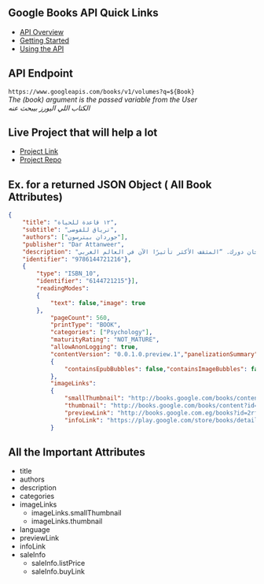 ## Google Books API Quick Links

- [API Overview](https://developers.google.com/books/docs/overview)
- [Getting Started](https://developers.google.com/books/docs/v1/getting_started)<br>
- [Using the API](https://developers.google.com/books/docs/v1/using)<br>

## API Endpoint
`https://www.googleapis.com/books/v1/volumes?q=${Book}` <br>  *The (book) argument is the passed variable from the User* <br>
*الكتاب اللي اليورز بيبحث عنه*

## Live Project that will help a lot 
- [Project Link](https://liyasthomas.github.io/books/)
- [Project Repo](https://github.com/liyasthomas/books) 

## Ex. for a returned JSON Object ( All Book Attributes)
```JSON
{
    "title": "١٢ قاعدة للحياة",
    "subtitle": "ترياق للفوضى",
    "authors": ["جوردان بيترسون"],
    "publisher": "Dar Attanweer",
    "description": "ساعد جوردان بيترسون الملايين حول العالم من أجل أن يحظوا بحياة منتجة قيّمة. والآن حان دورك. “المثقف الأكثر تأثيرًا الآن في العالم الغربي” The New York Times ليس من الضروري أن تتفق مع آراء بيترسون السياسية حتى تُعجب بهذا الكتاب، فلو تغاضيت عن تصنيفه ككتاب مساعدة ذاتية سترى أنه كتاب مذهل.. جوردان بيترسون عبقري في تناوله لمواضيع كتابه.. كتاب شامل ومشاكس وواقعي في آن. يحاول بيترسون في كتابه هذا إعادتنا إلى ما يعتقد أنه الحقيقة والجمال والخير..تستطيع اعتبار كتاب 12 قاعدة للحياة أرقى ما يمكن أن يكونه كتاب للمساعدة الذاتية.. وأيًا كان تصنيفك له فإن قراءته مزلزلة.بيترسون أصيل في تميّزه ولا يشبه أحدًا من المفكرين المعاصرين.بيترسون شخصية كاريزماتية شديدة الفصاحة، يقدم نموذجًا جديًا لنمط الشخصية العامة، فاليوتيوب ووسائل التواصل الاجتماعي تجعله يصل إلى أكبر شريحة ممكنة من الناس ليتقدم بذلك على سابقيه أمثال برتراند رسل وإيزايا برلين","industryIdentifiers": [{"type": "ISBN_13",
    "identifier": "9786144721216"},
    { 
        "type": "ISBN_10",
        "identifier": "6144721215"}],
        "readingModes": 
        {
            "text": false,"image": true    
        },
            "pageCount": 560,
            "printType": "BOOK",
            "categories": ["Psychology"],
            "maturityRating": "NOT_MATURE",
            "allowAnonLogging": true,
            "contentVersion": "0.0.1.0.preview.1","panelizationSummary": 
            {
                "containsEpubBubbles": false,"containsImageBubbles": false
            },
            "imageLinks": 
            { 
                "smallThumbnail": "http://books.google.com/books/content?id=2rf8DwAAQBAJ&printsec=frontcover&img=1&zoom=5&edge=curl&source=gbs_api",
                "thumbnail": "http://books.google.com/books/content?id=2rf8DwAAQBAJ&printsec=frontcover&img=1&zoom=1&edge=curl&source=gbs_api"},"language": "ar",
                "previewLink": "http://books.google.com.eg/books?id=2rf8DwAAQBAJ&pg=PA1&dq=rules-for-life&hl=&cd=1&source=gbs_api",
                "infoLink": "https://play.google.com/store/books/details?id=2rf8DwAAQBAJ&source=gbs_api","canonicalVolumeLink": "https://play.google.com/store/books/details?id=2rf8DwAAQBAJ"
            }

```

## All the Important Attributes
- title
- authors
- description
- categories
- imageLinks
  - imageLinks.smallThumbnail
  - imageLinks.thumbnail
- language
- previewLink
- infoLink
- saleInfo
  - saleInfo.listPrice
  - saleInfo.buyLink